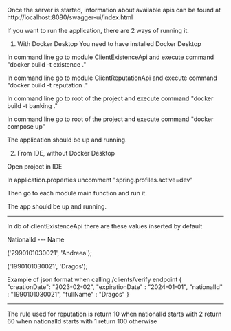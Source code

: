 Once the server is started, information about available apis can be found at
http://localhost:8080/swagger-ui/index.html

If you want to run the application, there are 2 ways of running it.

1) With Docker Desktop
You need to have installed Docker Desktop

In command line go to module ClientExistenceApi and execute command "docker build -t existence ."

In command line go to module ClientReputationApi and execute command "docker build -t reputation ."

In command line go to root of the project and execute command "docker build -t banking ."

In command line go to root of the project and execute command "docker compose up"

The application should be up and running.

2) From IDE, without Docker Desktop

Open project in IDE

In application.properties uncomment "spring.profiles.active=dev"

Then go to each module main function and run it.

The app should be up and running.



--------------------------------------------------------------

In db of clientExistenceApi there are these values inserted by default

NationalId --- Name

('2990101030021', 'Andreea');

('1990101030021', 'Dragos');

Example of json format when calling /clients/verify endpoint
{
"creationDate": "2023-02-02",
"expirationDate" : "2024-01-01",
"nationalId" : "1990101030021",
"fullName" : "Dragos"
}

---------------------------------------------------------------------

The rule used for reputation is
return 10 when nationalId starts with 2
return 60 when nationalId starts with 1
return 100 otherwise